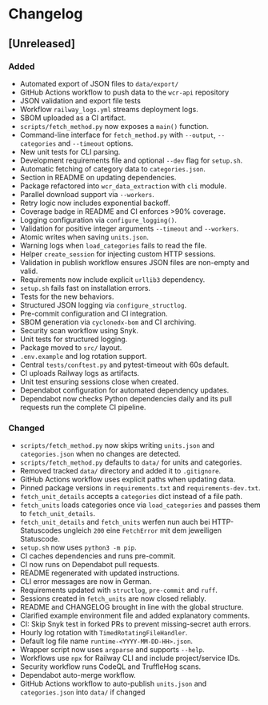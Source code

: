 # Changelog

## [Unreleased]
### Added
- Automated export of JSON files to `data/export/`
- GitHub Actions workflow to push data to the `wcr-api` repository
- JSON validation and export file tests
- Workflow `railway_logs.yml` streams deployment logs.
- SBOM uploaded as a CI artifact.
- `scripts/fetch_method.py` now exposes a `main()` function.
- Command-line interface for `fetch_method.py` with `--output`, `--categories` and `--timeout` options.
- New unit tests for CLI parsing.
- Development requirements file and optional `--dev` flag for `setup.sh`.
- Automatic fetching of category data to `categories.json`.
- Section in README on updating dependencies.
- Package refactored into `wcr_data_extraction` with `cli` module.
- Parallel download support via `--workers`.
- Retry logic now includes exponential backoff.
- Coverage badge in README and CI enforces >90% coverage.
- Logging configuration via `configure_logging()`.
- Validation for positive integer arguments `--timeout` and `--workers`.
- Atomic writes when saving `units.json`.
- Warning logs when `load_categories` fails to read the file.
- Helper `create_session` for injecting custom HTTP sessions.
- Validation in publish workflow ensures JSON files are non-empty and valid.
- Requirements now include explicit `urllib3` dependency.
- `setup.sh` fails fast on installation errors.
- Tests for the new behaviors.
- Structured JSON logging via `configure_structlog`.
- Pre-commit configuration and CI integration.
- SBOM generation via `cyclonedx-bom` and CI archiving.
- Security scan workflow using Snyk.
- Unit tests for structured logging.
- Package moved to `src/` layout.
- `.env.example` and log rotation support.
- Central `tests/conftest.py` and pytest-timeout with 60s default.
- CI uploads Railway logs as artifacts.
- Unit test ensuring sessions close when created.
- Dependabot configuration for automated dependency updates.
- Dependabot now checks Python dependencies daily and its pull requests run
  the complete CI pipeline.

### Changed
- `scripts/fetch_method.py` now skips writing `units.json` and `categories.json` when no changes are detected.
- `scripts/fetch_method.py` defaults to `data/` for units and categories.
- Removed tracked `data/` directory and added it to `.gitignore`.
- GitHub Actions workflow uses explicit paths when updating data.
- Pinned package versions in `requirements.txt` and `requirements-dev.txt`.
- `fetch_unit_details` accepts a `categories` dict instead of a file path.
- `fetch_units` loads categories once via `load_categories` and passes them to
  `fetch_unit_details`.
- `fetch_unit_details` and `fetch_units` werfen nun auch bei HTTP-Statuscodes
  ungleich `200` eine `FetchError` mit dem jeweiligen Statuscode.
- `setup.sh` now uses `python3 -m pip`.
- CI caches dependencies and runs pre-commit.
- CI now runs on Dependabot pull requests.
- README regenerated with updated instructions.
- CLI error messages are now in German.
- Requirements updated with `structlog`, `pre-commit` and `ruff`.
- Sessions created in `fetch_units` are now closed reliably.
- README and CHANGELOG brought in line with the global structure.
- Clarified example environment file and added explanatory comments.
- CI: Skip Snyk test in forked PRs to prevent missing-secret auth errors.
- Hourly log rotation with `TimedRotatingFileHandler`.
- Default log file name `runtime-<YYYY-MM-DD-HH>.json`.
- Wrapper script now uses `argparse` and supports `--help`.
- Workflows use `npx` for Railway CLI and include project/service IDs.
- Security workflow runs CodeQL and TruffleHog scans.
- Dependabot auto-merge workflow.
- GitHub Actions workflow to auto-publish `units.json` and `categories.json` into `data/` if changed
